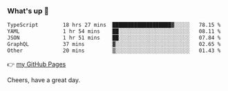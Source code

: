 ### What's up 👋

<!--START_SECTION:waka-->

```txt
TypeScript        18 hrs 27 mins  ███████████████████▓░░░░░   78.15 %
YAML              1 hr 54 mins    ██░░░░░░░░░░░░░░░░░░░░░░░   08.11 %
JSON              1 hr 51 mins    ██░░░░░░░░░░░░░░░░░░░░░░░   07.84 %
GraphQL           37 mins         ▓░░░░░░░░░░░░░░░░░░░░░░░░   02.65 %
Other             20 mins         ▒░░░░░░░░░░░░░░░░░░░░░░░░   01.43 %
```

<!--END_SECTION:waka-->

👉 [my GitHub Pages](https://ykzhukian.github.io)

Cheers, have a great day.

